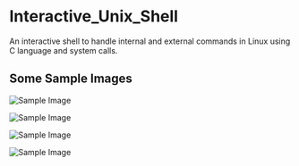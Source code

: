 # Interactive_Unix_Shell
An interactive shell to handle internal and external commands in Linux using C language and system calls.


## Some Sample Images

![Sample Image](https://imgur.com/nhV82U5.jpg)


![Sample Image](https://imgur.com/x00dAVw.jpg)


![Sample Image](https://imgur.com/Gwpww7o.jpg)


![Sample Image](https://imgur.com/zkIiYO0.jpg)
